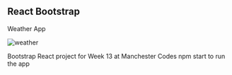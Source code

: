 ## React Bootstrap

Weather App

![weather](https://user-images.githubusercontent.com/27547727/51745774-d5c52e80-209b-11e9-84d4-f734898e5586.png)

Bootstrap React project for Week 13 at Manchester Codes
npm start to run the app
